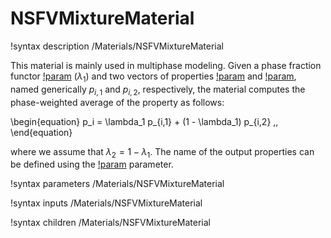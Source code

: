 # NSFVMixtureMaterial

!syntax description /Materials/NSFVMixtureMaterial

This material is mainly used in multiphase modeling.
Given a phase fraction functor [!param](/Materials/NSFVMixtureMaterial/phase_1_fraction) ($\lambda_1$)
and two vectors of properties [!param](/Materials/NSFVMixtureMaterial/phase_1_names) and 
[!param](/Materials/NSFVMixtureMaterial/phase_2_names), named generically $p_{i,1}$ and $p_{i,2}$, respectively,
the material computes the phase-weighted average of the property as follows:

\begin{equation}
p_i = \lambda_1 p_{i,1} + (1 - \lambda_1) p_{i,2} \,,
\end{equation}

where we assume that $\lambda_2 = 1 - \lambda_1$.
The name of the output properties can be defined using the [!param](/Materials/NSFVMixtureMaterial/prop_names) parameter.

!syntax parameters /Materials/NSFVMixtureMaterial

!syntax inputs /Materials/NSFVMixtureMaterial

!syntax children /Materials/NSFVMixtureMaterial
